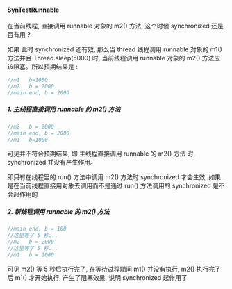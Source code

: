 
#### SynTestRunnable

在当前线程, 直接调用 runnable 对象的 m2() 方法, 这个时候 synchronized 还是否有用 ?

如果 此时 synchronized 还有效, 那么当 thread 线程调用 runnable 对象的 m1() 方法并且 Thread.sleep(5000) 时,
当前线程调用 runnable 对象的 m2() 方法应该阻塞。所以预期结果是 :

```java
//m1   b=1000
//m2   b = 2000
//main end, b = 2000
```

##### 1. 主线程直接调用 runnable 的 m2() 方法

```java
//m2   b = 2000
//main end, b = 2000
//m1   b=1000
```

可见并不符合预期结果, 即 主线程直接调用 runnable 的 m2() 方法 时, synchronized 并没有产生作用。

即只有在线程里的 run() 方法中调用 m2() 方法时 synchronized 才会生效, 如果是在当前线程直接用对象去调用而不是通过 run() 方法调用的
synchronized 是不会起作用的

##### 2. 新线程调用 runnable 的 m2() 方法

```java
//main end, b = 100
//这里等了 5 秒...
//m2   b = 2000
//这里等了 5 秒...
//m1   b = 1000
```

可见 m2() 等 5 秒后执行完了, 在等待过程期间 m1() 并没有执行, m2() 执行完了后 m1() 才开始执行, 
产生了阻塞效果, 说明 synchronized 起作用了

